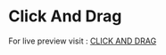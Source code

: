# Click And Drag

For live preview visit : [CLICK AND DRAG](https://majd-eddine-ben-tahar.github.io/click-and-drag/)
